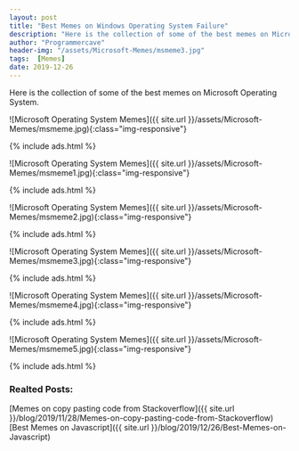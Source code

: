 ```yaml
---
layout: post
title: "Best Memes on Windows Operating System Failure"
description: "Here is the collection of some of the best memes on Microsoft Operating System."
author: "Programmercave"
header-img: "/assets/Microsoft-Memes/msmeme3.jpg"
tags:  [Memes]
date: 2019-12-26
---
```


Here is the collection of some of the best memes on Microsoft Operating System.


![Microsoft Operating System Memes]({{ site.url }}/assets/Microsoft-Memes/msmeme.jpg){:class="img-responsive"}

{% include ads.html %}<br/>

![Microsoft Operating System Memes]({{ site.url }}/assets/Microsoft-Memes/msmeme1.jpg){:class="img-responsive"}

{% include ads.html %}<br/>

![Microsoft Operating System Memes]({{ site.url }}/assets/Microsoft-Memes/msmeme2.jpg){:class="img-responsive"}

{% include ads.html %}<br/>

![Microsoft Operating System Memes]({{ site.url }}/assets/Microsoft-Memes/msmeme3.jpg){:class="img-responsive"}

{% include ads.html %}<br/>

![Microsoft Operating System Memes]({{ site.url }}/assets/Microsoft-Memes/msmeme4.jpg){:class="img-responsive"}

{% include ads.html %}<br/>

![Microsoft Operating System Memes]({{ site.url }}/assets/Microsoft-Memes/msmeme5.jpg){:class="img-responsive"}

{% include ads.html %}<br/>

### Realted Posts:

[Memes on copy pasting code from Stackoverflow]({{ site.url }}/blog/2019/11/28/Memes-on-copy-pasting-code-from-Stackoverflow)<br/>
[Best Memes on Javascript]({{ site.url }}/blog/2019/12/26/Best-Memes-on-Javascript)<br/>

